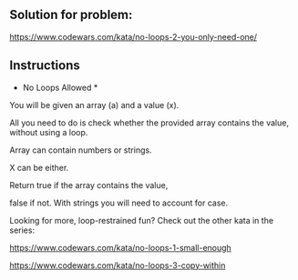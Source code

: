 ## Solution for problem:

https://www.codewars.com/kata/no-loops-2-you-only-need-one/

## Instructions

* No Loops Allowed *

You will be given an array (a) and a value (x). 

All you need to do is check whether the provided 
array contains the value, without using a loop.

Array can contain numbers or strings. 

X can be either. 

Return true if the array contains the value, 

false if not. With strings you will need to account for case.

Looking for more, loop-restrained fun? 
Check out the other kata in the series:

https://www.codewars.com/kata/no-loops-1-small-enough

https://www.codewars.com/kata/no-loops-3-copy-within